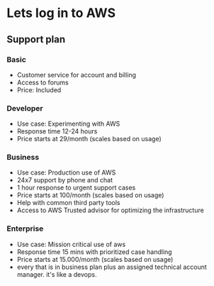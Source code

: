 # Lets log in to AWS

## Support plan
### Basic
- Customer service for account and billing
- Access to forums
- Price: Included
### Developer
- Use case: Experimenting with AWS
- Response time 12-24 hours
- Price starts at 29/month (scales based on usage)
### Business
- Use case: Production use of AWS
- 24x7 support by phone and chat
- 1 hour response to urgent support cases 
- Price starts at 100/month (scales based on usage)
- Help with common third party tools
- Access to AWS Trusted advisor for optimizing the infrastructure
### Enterprise
- Use case: Mission critical use of aws
- Response time 15 mins with prioritized case handling
- Price starts at 15.000/month (scales based on usage)
- every that is in business plan plus an assigned technical account manager. it's like a devops.

